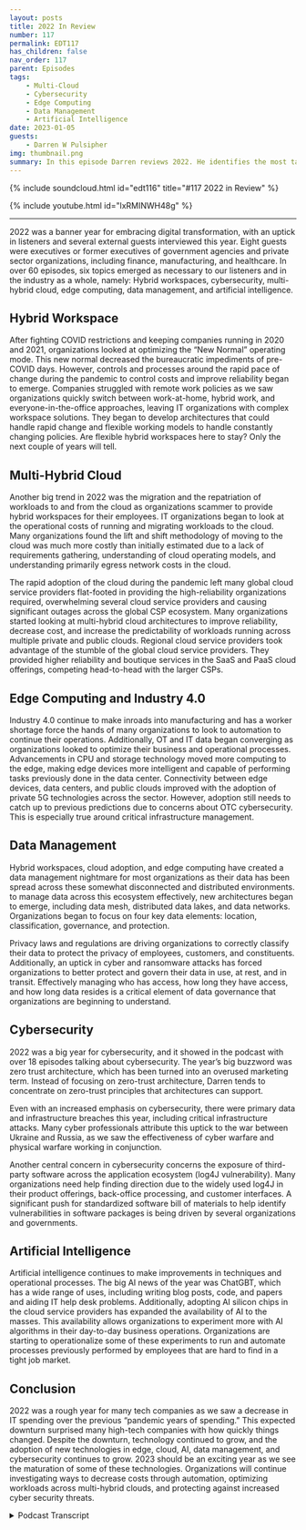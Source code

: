 ```yaml
---
layout: posts
title: 2022 In Review
number: 117
permalink: EDT117
has_children: false
nav_order: 117
parent: Episodes
tags:
    - Multi-Cloud
    - Cybersecurity
    - Edge Computing
    - Data Management
    - Artificial Intelligence
date: 2023-01-05
guests:
    - Darren W Pulsipher
img: thumbnail.png
summary: In this episode Darren reviews 2022. He identifies the most talked about topics on the podcast in 2022 including Data Management, Artificial Intelligence, Cyber Security, Edge Computing, and Hybrid Workspaces.
---
```



{% include soundcloud.html id="edt116" title="#117 2022 in Review" %}

{% include youtube.html id="lxRMINWH48g" %}

---
2022 was a banner year for embracing digital transformation, with an uptick in listeners and several external guests interviewed this year. Eight guests were executives or former executives of government agencies and private sector organizations, including finance, manufacturing, and healthcare. In over 60 episodes, six topics emerged as necessary to our listeners and in the industry as a whole, namely: Hybrid workspaces, cybersecurity, multi-hybrid cloud, edge computing, data management, and artificial intelligence.

## Hybrid Workspace

After fighting COVID restrictions and keeping companies running in 2020 and 2021, organizations looked at optimizing the “New Normal” operating mode. This new normal decreased the bureaucratic impediments of pre-COVID days. However, controls and processes around the rapid pace of change during the pandemic to control costs and improve reliability began to emerge. Companies struggled with remote work policies as we saw organizations quickly switch between work-at-home, hybrid work, and everyone-in-the-office approaches, leaving IT organizations with complex workspace solutions. They began to develop architectures that could handle rapid change and flexible working models to handle constantly changing policies. Are flexible hybrid workspaces here to stay? Only the next couple of years will tell.

## Multi-Hybrid Cloud

Another big trend in 2022 was the migration and the repatriation of workloads to and from the cloud as organizations scammer to provide hybrid workspaces for their employees. IT organizations began to look at the operational costs of running and migrating workloads to the cloud. Many organizations found the lift and shift methodology of moving to the cloud was much more costly than initially estimated due to a lack of requirements gathering, understanding of cloud operating models, and understanding primarily egress network costs in the cloud.

The rapid adoption of the cloud during the pandemic left many global cloud service providers flat-footed in providing the high-reliability organizations required, overwhelming several cloud service providers and causing significant outages across the global CSP ecosystem. Many organizations started looking at multi-hybrid cloud architectures to improve reliability, decrease cost, and increase the predictability of workloads running across multiple private and public clouds. Regional cloud service providers took advantage of the stumble of the global cloud service providers. They provided higher reliability and boutique services in the SaaS and PaaS cloud offerings, competing head-to-head with the larger CSPs.

## Edge Computing and Industry 4.0

Industry 4.0 continue to make inroads into manufacturing and has a worker shortage force the hands of many organizations to look to automation to continue their operations. Additionally, OT and IT data began converging as organizations looked to optimize their business and operational processes. Advancements in CPU and storage technology moved more computing to the edge, making edge devices more intelligent and capable of performing tasks previously done in the data center. Connectivity between edge devices, data centers, and public clouds improved with the adoption of private 5G technologies across the sector. However, adoption still needs to catch up to previous predictions due to concerns about OTC cybersecurity. This is especially true around critical infrastructure management.

## Data Management

Hybrid workspaces, cloud adoption, and edge computing have created a data management nightmare for most organizations as their data has been spread across these somewhat disconnected and distributed environments. to manage data across this ecosystem effectively, new architectures began to emerge, including data mesh, distributed data lakes, and data networks. Organizations began to focus on four key data elements: location, classification, governance, and protection.

Privacy laws and regulations are driving organizations to correctly classify their data to protect the privacy of employees, customers, and constituents. Additionally, an uptick in cyber and ransomware attacks has forced organizations to better protect and govern their data in use, at rest, and in transit. Effectively managing who has access, how long they have access, and how long data resides is a critical element of data governance that organizations are beginning to understand.

## Cybersecurity

2022 was a big year for cybersecurity, and it showed in the podcast with over 18 episodes talking about cybersecurity. The year’s big buzzword was zero trust architecture, which has been turned into an overused marketing term. Instead of focusing on zero-trust architecture, Darren tends to concentrate on zero-trust principles that architectures can support.

Even with an increased emphasis on cybersecurity, there were primary data and infrastructure breaches this year, including critical infrastructure attacks. Many cyber professionals attribute this uptick to the war between Ukraine and Russia, as we saw the effectiveness of cyber warfare and physical warfare working in conjunction.

Another central concern in cybersecurity concerns the exposure of third-party software across the application ecosystem (log4J vulnerability). Many organizations need help finding direction due to the widely used log4J in their product offerings, back-office processing, and customer interfaces. A significant push for standardized software bill of materials to help identify vulnerabilities in software packages is being driven by several organizations and governments.

## Artificial Intelligence

Artificial intelligence continues to make improvements in techniques and operational processes. The big AI news of the year was ChatGBT, which has a wide range of uses, including writing blog posts, code, and papers and aiding IT help desk problems. Additionally, adopting AI silicon chips in the cloud service providers has expanded the availability of AI to the masses. This availability allows organizations to experiment more with AI algorithms in their day-to-day business operations. Organizations are starting to operationalize some of these experiments to run and automate processes previously performed by employees that are hard to find in a tight job market.

## Conclusion

2022 was a rough year for many tech companies as we saw a decrease in IT spending over the previous “pandemic years of spending.” This expected downturn surprised many high-tech companies with how quickly things changed. Despite the downturn, technology continued to grow, and the adoption of new technologies in edge, cloud, AI, data management, and cybersecurity continues to grow. 2023 should be an exciting year as we see the maturation of some of these technologies. Organizations will continue investigating ways to decrease costs through automation, optimizing workloads across multi-hybrid clouds, and protecting against increased cyber security threats.

<details>

<summary> Podcast Transcript </summary>

On today's episode,
a look back at 2022.
Hey, today it's just me on the podcast
talking about the big trends
that we saw in 2022,
especially on our podcast.
And it was really kind of fun to go back
and take a look at all
the different podcasts
that we did over this last year
and find out, yeah,
where do we spend most of our time?
And I actually had a lot of fun doing this
because it brought back
memories of people I interviewed.
We did eight executive interviews
this last year,
great interviews
with former CEOs, CTOs, CEOs.
It was wonderful talking to them
about their experience in managing
organizations through technology
transformations and and all the above.
And in those interviews
and several other interviews that we did,
we found six really major trends
that we saw in 2022.
The trends are here you go.
Drum roll, please.
Hybrid workspace,
cybersecurity, cloud technology,
edge computing, data management,
and of course, the one that everyone's
thinking about, artificial intelligence.
We're still waiting for the,
you know, the the A.I.
to take over the world.
Hasn't happened yet.
Don't think it will in 2023.
But we saw an emergence
of some really cool AI tools in 2022.
Let's dive right into each one of these
and let's start with probably
the most profound thing that we saw in
At the beginning of 2022,
it was just getting out of COVID.
People were starting
to go back to the office.
There were a lot of fits and starts
on that because of outbreaks and caution.
And but during COVID,
it moved really fast.
They move really fast to get people
working from home at Starbucks,
in cabins in the mountains. It was crazy.
People were working
from all over the place
and people started
going back into the office.
So we needed this real flexibility
on, Hey, where is my work?
Is my work just on my laptop?
Is it up in the cloud?
Is it in virtual
desktops, in VDI, in my data center or in
It was it was an interesting
time to see what was going on.
At the same time,
we saw a lot of pressure,
a lot of pressure from cost pressures
on a decrease.
It cost because during COVID we kind of
let it costs run a little rampant
because we wanted people working so
that we can continue the business growing.
This was great for I.T.
They were able to move very quickly
and got the funding that they needed.
But 2022 saw a pullback
a little bit on that.
We got to control costs.
We still need to move fast like we did,
and we showed that
we could during the pandemic,
but we also needed
to put some controls in place so we didn't
blow things out of proportion.
We didn't, you know, blow, blow
the budget on everything.
So it was an interesting time in 2020
to have lots of podcast
episodes on the normal getting back
to the new normal and what that means
and cultural change during the pandemic
and how that affected everyone.
Go back and listen to
those are fascinating
discussions that we had with people
from several different industries
inside Intel as well as outside of Intel
in government and industry.
It was really fascinating.
Another major trend that we saw was cloud
computing,
another uptick in cloud computing,
more people moving to the cloud.
And we also saw a big surge
in regional clouds,
smaller cloud service providers
that are more a little bit more boutique
and can provide different services than
the big global cloud service providers.
And we saw people moving to them
because as from reliability,
we had several
cloud outages in the major CSPs this year.
I think the massive growth got a little
in front of them, a little bit.
Also, the cloud service
providers of global ones were moving up
the stack into new SAS
and Paths platforms, which
they maybe weren't architected completely.
Great. So we ran into some problems.
There were some outages that caused
some major outages
for for large companies.
So we started seeing also these companies
look at not just putting all their eggs
into one cloud service provider,
but into multiple cloud service providers
and also on their own data centers
in private cloud, we saw an interesting
uptick in private cloud.
We're seeing a lot of rumors around
Broadcom buying VMware,
which is the largest
private cloud software vendor, VMware.
And we saw some competitors
make some really strong
footholds in the private cloud space.
And competition is always good.
We like competition because it improves
the technology and the offerings
and possibly will decrease in price
in the private cloud.
So the multi hybrid cloud really started
to take its form this last year
because of some faltering that we saw
in the typical cloud service providers.
Another thing that we saw
that people were a little bit shocked of,
we had three episodes on this alone
was controlling costs in the cloud.
A lot of people see this sticker shock
when they first
get their first monthly cloud bill
and they're like, Oh my goodness,
that was more than what I expected.
There are a lot of
there are a lot of nuances to cloud costs,
especially when it comes to egress
and network.
Network costs.
Those things
tend to get people a little off guard
because they're not quite
used to the change
in operating that you do when you move to
a cloud service providers.
A lot of people
that got stuck with really large
cloud bills were the lift and shift.
I'm just going to lift
what I have shift in the cloud
and and work like normal day.
They typically ran into higher costs
in what they expected.
So again, we see cloud strategy
really taking place in 2022, really
that multi hybrid cloud as options
that people are looking for.
Now, another really big trend that we saw
in 2022 was edge computing.
And as the edge has become more capable,
we can do really crazy things on the edge.
Now because there's so much compute power
in these small form factors
and low wattage that we're starting
to see more capabilities out to the edge,
which means we have a lot
of really interesting things
going on out there
like t operational technology and i.t.
Information technology,
convergence is starting to happen
where i'm moving data across
those typically air gapped boundaries
and that
in itself has caused a whole bunch
of interesting problems in cybersecurity,
which we'll get to later.
And we're certainly seeing it across
multiple verticals health care,
manufacturing, energy
production, transportation.
We're starting to see
the promises of industry
for auto really starting
to take
really starting to come come about.
It's really starting to happen.
It's not moving as fast as we had hoped.
But I think that the emergence of private
And we saw some of the private 5G
offerings happen this year,
which is great with Flex
Ran and things like that,
a lot more flexible.
The barriers to entry into private
than it is for 4G
and other technologies like that.
So edge computing
I think is going to be big again
in 2023 and 2024.
Now that I have all my data scattered
in the cloud, in the data center
and out on the edge everywhere, guess what
the next major thing that we saw this
last year, and I think it's an emerging,
it's very nascent right now.
You're right, it's data management.
So data management took a major,
major role this last year
and people are still trying to grasp it.
They're trying to get their head around it
because my data is now
scattered everywhere.
And so how do I manage all that data?
How do I protect all that data,
and then how do I classify that data?
So those are kind of the
the four key pillars of data management
that we saw location,
classification, governance and protection.
On the classification
side, we're seeing organizations
being I don't know what the right word is
burdened with data
classification because of regulation.
There's a lot of regulations
around data privacy.
That means I have to do a better job
at classifying my data, making sure
that who has access to my data
and the right data
at the right time also ties in to that,
which is data governance, right?
Who has access for how long,
and then how long do I need to keep
keep that data
under this specific classification?
And then the fourth pillar,
of course, is protection.
Really interest
staying interesting and growth
in data protection specifically around
confidential computing.
So if you don't know
what confidential computing is,
we had like four podcasts
on confidential computing.
Really fascinating stuff.
It's protecting our data in use.
So encrypting our data while we're using
our data in the CPU and protecting it from
from attacks, cyber attacks and threats,
keeping my secrets secret
and not out on disk and things like that.
Some really cool technology
around encryption
encryption in silicon.
So that gives us the ability to encrypt in
use at rest and in transit.
So take a look at those
those podcasts on confidential computing,
great,
great new technology is like SGX and tDCS,
of course by Intel are available
there that really open the doors to that.
And the great news is some of the cloud
service providers have adopted
those technologies and other technologies
around confidential computing.
So it's now available
to try out in the cloud.
And then also you can buy it
in your own data centers, too.
So really interesting stuff
around this data management concept.
Now the next the next one
and probably in fact,
it was the one that had the most episodes
this year
in 2022 was cybersecurity.
We had oh, 18 to 20 AI.
Some of them were fudged a little bit
because we ended up
talking about cybersecurity,
even though the topic may have been
data management
because cybersecurity plays everywhere.
But there were 18 to
and wow, incredible episodes.
Everything.
Everything from ransomware attacks
to thwarting ransomware attacks to
new ways of looking at micro segmentation
for protection and firewall management.
Really interesting things.
All of us circling around the big buzz
word of the day
is zero trust architecture.
I know we've all heard it.
It's a big buzzword,
it's a marketing term, but
zero trust architecture
principles are real
and they're starting to be used
more and more.
So this is something
we most definitely want to keep an eye on.
We saw a lot this year in Zero Trust.
Everyone says they have zero trust.
Look at the principles.
It's not just an architecture.
It's also has to do with process
improvement that you need to put in place.
It's a new way of thinking about
security in the cloud,
in your data center
and also on the edge as well.
Also, we saw major breaches
in ransomware attacks in security,
critical infrastructure,
security was attacked heavily this year.
The war between the Ukraine
and Russia unleashed
a bunch of cyber attacks during that war
on each country
and also our allies to those countries.
So really interesting to see how
cyber security and cyber warfare
is going to play
with physical warfare
in conjunction in the future.
Interestingly enough,
a lot of surveys were done this last year
on cyber security.
Number one,
threat number one attack, phishing.
It still remains the primary attack vector
because humans are involved.
I myself have fallen.
I've fallen to the phishing attacks
that are it
department does on its own employees.
So I've had to take the training
a couple of times
because I said, Oh,
that looks really interesting.
I think we all kind of fall for that.
Sometimes.
Got to be more careful.
So we have to be cautious of the
phishing attacks that are out there.
And then probably the most notarized
or our of those famous
things that happened this year
where software supply chain attacks,
we had log forge with vulnerabilities
that were exposed.
Right.
That was huge because
almost everyone uses log for G
and it caught a lot of i.t organizations
and software development organizations
a little off,
off foot,
maybe on their back foot a little bit
because they weren't
sure if they had log, forge or not.
So we saw a big huge cry for
we need software bill of materials
when you're delivering software
or using software.
And there's been some standards groups
that have come up like ECF
s bomb group, the software bomb group
that have come up with some standards
around
software bombs,
how to use them, how to produce them
so that we can get a better idea
of where we do have vulnerabilities
in our workloads, in our infrastructure,
both in the cloud, on the edge
and in the data center.
So cybersecurity will continue
to be big in 2023.
Kind of check out my next episode
where I go in
depth on 2023 what I think the big items
will be that year
and we'll get some feedback
from you guys, my listeners
too, to see what you think about that.
Now the last one
and probably the coolest one, right?
Because it's bleeding edge stuff.
No, it's not Quantum computing.
There were some inroads in quantum,
but artificial intelligence
AI that that was a big one.
This last year.
We did several episodes on the podcast
about it.
Probably the biggest news in
AI this last year and towards
the end of the year was open A.I.
releasing Chat GB t
Pig. You know, I played around with it
a little bit.
It's pretty cool, I have to admit,
and it possibilities of it.
My brain are just starting to wrap around
what can I really do with this thing?
And it's pretty impressive.
So a generalized solution like that
that I can use
in several different things,
even maybe even responding
to your comments on my podcast,
my come from Chat GB t,
I don't know, we'll have to wait and see,
but it can also help write code.
It can help.
There's a lot of things in chat Gee GB t
that we're seeing interesting things now.
Also this last year
we saw a huge uptick in AI silicon chips.
So these are chips, neuromorphic computing
chips that are available
to purchase
and or rent from the cloud
service providers
where many of the cloud service
providers have adopted
neuromorphic computing as an offering
where it is so screaming fast
when it comes to training and inference
and things like that,
much faster
even than the GPUs at a lower wattage.
Those are now available in the cloud
or for purchasing your own data center.
And some of the wattage is even so small
that we can push it down into edge
devices.
We're talking 2 to 5 watts type of thing.
So really cool stuff for the Edge
and A.I.
chips that came out this this year.
Also, we're starting to see organizations
move out of using
AI in a science experiment
into operationalizing AI
in their day to day
workflows that they're doing in their
in their day
to day business that they have.
So that's another major uptick.
And we're feeling
the growing pains around operationalizing
A.I..
We're starting to see the emergence of
AI ops, just like DevOps.
We've got air ops
and we're seeing and we're bumping up
against some of the rough edges.
It'll get polished off, Will will grow
over the next couple of years
in the air space as it becomes
more readily available and operational.
I so I can, I can churn out
a I applications more readily.
Now another thing that we saw
and this is really interesting
is we saw new types of cyber attacks.
Again, cyber cyber security comes up,
but new types of cyber attacks on A.I.
and and A.I.
because A.I.
has more moving parts than a typical
application,
because I have my application,
I also have my data
that's driving the application
and the data that I'm analyzing
and the data them spitting out.
So lots of moving parts there.
And a lot of times with A.I.,
I'm dealing with the real world.
There's been some interesting
AI attacks that we've seen
that are attacking both the model
by changing parts of the model
or attacking the model
through the input coming in
by sending different types of disruption
into those input data streams.
We're starting to see the AI models
miss things and things.
So cyber attacks and I are increasing.
Research is being done on this
to how that's worked out as well.
So I hope your 2022 was a good year.
It was a transformational year
for a lot of people.
I think we saw that in the tech markets
as tech kind of stumbled a little bit
this last year
as far as we had this big, huge
two years of just spending like crazy
to keep every everything going.
And we had what I would call
a typical drawback after that.
And we had some stumbles,
but we absolutely do.
The chip shortage being one of those
stumbles, which
we continue to go through, the chip
shortage, especially on edge devices.
The automotive industry, for example,
is still has a major
chip shortage
that we're trying to get through still.
But 2023
I think will be an interesting year.
I think it's another transition year.
I'm hoping towards the end of the year
we'll see this massive
growth in these technologies
and maybe more.
But check out my next podcast episode
where we'll go more in
depth in what I see coming in 2023.

</details>
